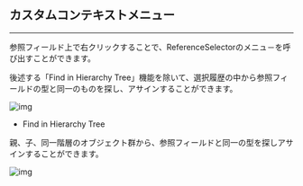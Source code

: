 ## カスタムコンテキストメニュー
---
参照フィールド上で右クリックすることで、ReferenceSelectorのメニュ－を呼び出すことができます。

後述する「Find in Hierarchy Tree」機能を除いて、選択履歴の中から参照フィールドの型と同一のものを探し、アサインすることができます。

![img](https://emptybraces.github.io/reference-selector/images/reference_set_context1.jpg)

- Find in Hierarchy Tree

親、子、同一階層のオブジェクト群から、参照フィールドと同一の型を探しアサインすることができます。

![img](https://emptybraces.github.io/reference-selector/images/reference_set_context2.jpg)
